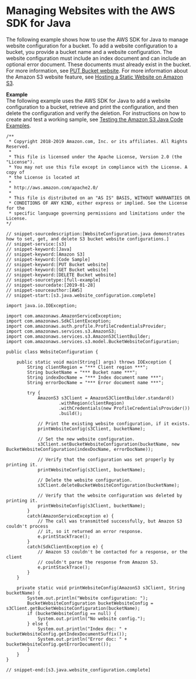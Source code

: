 # Managing Websites with the AWS SDK for Java<a name="ConfigWebSiteJava"></a>

The following example shows how to use the AWS SDK for Java to manage website configuration for a bucket\. To add a website configuration to a bucket, you provide a bucket name and a website configuration\. The website configuration must include an index document and can include an optional error document\. These documents must already exist in the bucket\. For more information, see [PUT Bucket website](https://docs.aws.amazon.com/AmazonS3/latest/API/RESTBucketPUTwebsite.html)\. For more information about the Amazon S3 website feature, see [Hosting a Static Website on Amazon S3](WebsiteHosting.md)\. 

**Example**  
The following example uses the AWS SDK for Java to add a website configuration to a bucket, retrieve and print the configuration, and then delete the configuration and verify the deletion\. For instructions on how to create and test a working sample, see [Testing the Amazon S3 Java Code Examples](UsingTheMPJavaAPI.md#TestingJavaSamples)\.   

```
/**
 * Copyright 2018-2019 Amazon.com, Inc. or its affiliates. All Rights Reserved.
 *
 * This file is licensed under the Apache License, Version 2.0 (the "License").
 * You may not use this file except in compliance with the License. A copy of
 * the License is located at
 *
 * http://aws.amazon.com/apache2.0/
 *
 * This file is distributed on an "AS IS" BASIS, WITHOUT WARRANTIES OR
 * CONDITIONS OF ANY KIND, either express or implied. See the License for the
 * specific language governing permissions and limitations under the License.
*/

// snippet-sourcedescription:[WebsiteConfiguration.java demonstrates how to set, get, and delete S3 bucket website configurations.]
// snippet-service:[s3]
// snippet-keyword:[Java]
// snippet-keyword:[Amazon S3]
// snippet-keyword:[Code Sample]
// snippet-keyword:[PUT Bucket website]
// snippet-keyword:[GET Bucket website]
// snippet-keyword:[DELETE Bucket website]
// snippet-sourcetype:[full-example]
// snippet-sourcedate:[2019-01-28]
// snippet-sourceauthor:[AWS]
// snippet-start:[s3.java.website_configuration.complete]

import java.io.IOException;

import com.amazonaws.AmazonServiceException;
import com.amazonaws.SdkClientException;
import com.amazonaws.auth.profile.ProfileCredentialsProvider;
import com.amazonaws.services.s3.AmazonS3;
import com.amazonaws.services.s3.AmazonS3ClientBuilder;
import com.amazonaws.services.s3.model.BucketWebsiteConfiguration;

public class WebsiteConfiguration {

    public static void main(String[] args) throws IOException {
        String clientRegion = "*** Client region ***";
        String bucketName = "*** Bucket name ***";
        String indexDocName = "*** Index document name ***";
        String errorDocName = "*** Error document name ***";

        try {
            AmazonS3 s3Client = AmazonS3ClientBuilder.standard()
                    .withRegion(clientRegion)
                    .withCredentials(new ProfileCredentialsProvider())
                    .build();

            // Print the existing website configuration, if it exists.
            printWebsiteConfig(s3Client, bucketName);
    
            // Set the new website configuration.
            s3Client.setBucketWebsiteConfiguration(bucketName, new BucketWebsiteConfiguration(indexDocName, errorDocName));
    
            // Verify that the configuration was set properly by printing it.
            printWebsiteConfig(s3Client, bucketName);
    
            // Delete the website configuration.
            s3Client.deleteBucketWebsiteConfiguration(bucketName);
    
            // Verify that the website configuration was deleted by printing it.
            printWebsiteConfig(s3Client, bucketName);
        }
        catch(AmazonServiceException e) {
            // The call was transmitted successfully, but Amazon S3 couldn't process 
            // it, so it returned an error response.
            e.printStackTrace();
        }
        catch(SdkClientException e) {
            // Amazon S3 couldn't be contacted for a response, or the client
            // couldn't parse the response from Amazon S3.
            e.printStackTrace();
        }
    }

    private static void printWebsiteConfig(AmazonS3 s3Client, String bucketName) {
        System.out.println("Website configuration: ");
        BucketWebsiteConfiguration bucketWebsiteConfig = s3Client.getBucketWebsiteConfiguration(bucketName);
        if (bucketWebsiteConfig == null) {
            System.out.println("No website config.");
        } else {
            System.out.println("Index doc: " + bucketWebsiteConfig.getIndexDocumentSuffix());
            System.out.println("Error doc: " + bucketWebsiteConfig.getErrorDocument());
        }
    }
}

// snippet-end:[s3.java.website_configuration.complete]
```